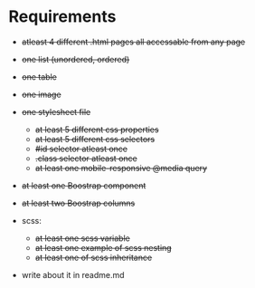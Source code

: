 # Requirements


- ~~atleast 4 different .html pages all accessable from any page~~
- ~~one list (unordered, ordered)~~
- ~~one table~~
- ~~one image~~
- ~~one stylesheet file~~
    - ~~at least 5 different css properties~~
    - ~~at least 5 different css selectors~~
    - ~~#id selector atleast once~~
    - ~~.class selector atleast once~~
    - ~~at least one mobile-responsive @media query~~
- ~~at least one Boostrap component~~
- ~~at least two Boostrap columns~~

- scss:
    - ~~at least one scss variable~~
    - ~~at least one example of scss nesting~~
    - ~~at least one of scss inheritance~~

- write about it in readme.md